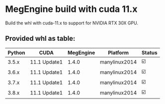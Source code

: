 # MegEngine build with cuda 11.x

Build the whl with cuda-11.x to support for NVIDIA RTX 30X GPU.

## Provided whl as table:
|Python|CUDA|MegEngine|Platform|Status|
|---|---|---|---|---|
|3.5.x|11.1 Update1|1.4.0|manylinux2014|:ballot_box_with_check:|
|3.6.x|11.1 Update1|1.4.0|manylinux2014|:ballot_box_with_check:|
|3.7.x|11.1 Update1|1.4.0|manylinux2014|:ballot_box_with_check:|
|3.8.x|11.1 Update1|1.4.0|manylinux2014|:ballot_box_with_check:|
